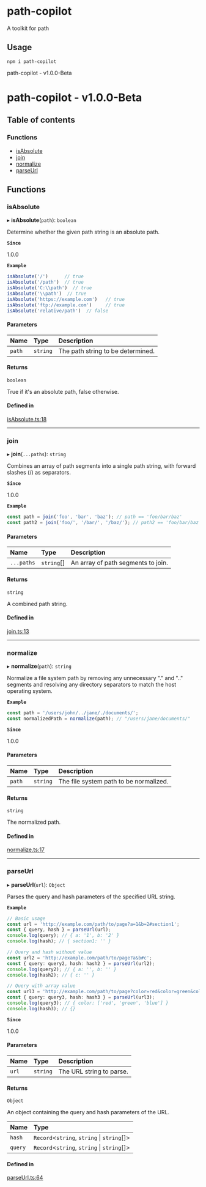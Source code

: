 # path-copilot

A toolkit for path

## Usage

```shell
npm i path-copilot
```


path-copilot - v1.0.0-Beta

# path-copilot - v1.0.0-Beta

## Table of contents

### Functions

- [isAbsolute](README.md#isabsolute)
- [join](README.md#join)
- [normalize](README.md#normalize)
- [parseUrl](README.md#parseurl)

## Functions

### isAbsolute

▸ **isAbsolute**(`path`): `boolean`

Determine whether the given path string is an absolute path.

**`Since`**

1.0.0

**`Example`**

```ts
isAbsolute('/')      // true
isAbsolute('/path')  // true
isAbsolute('C:\\path')  // true
isAbsolute('\\path')  // true
isAbsolute('https://example.com')   // true
isAbsolute('ftp://example.com')     // true
isAbsolute('relative/path')  // false
```

#### Parameters

| Name | Type | Description |
| :------ | :------ | :------ |
| `path` | `string` | The path string to be determined. |

#### Returns

`boolean`

True if it's an absolute path, false otherwise.

#### Defined in

[isAbsolute.ts:18](https://github.com/GavinBirkhoff/toolkit/blob/00f8cfc/packages/pathkit/src/isAbsolute.ts#L18)

___

### join

▸ **join**(`...paths`): `string`

Combines an array of path segments into a single path string, with forward slashes (/) as separators.

**`Since`**

1.0.0

**`Example`**

```ts
const path = join('foo', 'bar', 'baz'); // path == 'foo/bar/baz'
const path2 = join('foo/', '/bar/', '/baz/'); // path2 == 'foo/bar/baz'
```

#### Parameters

| Name | Type | Description |
| :------ | :------ | :------ |
| `...paths` | `string`[] | An array of path segments to join. |

#### Returns

`string`

A combined path string.

#### Defined in

[join.ts:13](https://github.com/GavinBirkhoff/toolkit/blob/00f8cfc/packages/pathkit/src/join.ts#L13)

___

### normalize

▸ **normalize**(`path`): `string`

Normalize a file system path by removing any unnecessary "." and ".." segments
and resolving any directory separators to match the host operating system.

**`Example`**

```ts
const path = '/users/john/../jane/./documents/';
const normalizedPath = normalize(path); // "/users/jane/documents/"
```

**`Since`**

1.0.0

#### Parameters

| Name | Type | Description |
| :------ | :------ | :------ |
| `path` | `string` | The file system path to be normalized. |

#### Returns

`string`

The normalized path.

#### Defined in

[normalize.ts:17](https://github.com/GavinBirkhoff/toolkit/blob/00f8cfc/packages/pathkit/src/normalize.ts#L17)

___

### parseUrl

▸ **parseUrl**(`url`): `Object`

Parses the query and hash parameters of the specified URL string.

**`Example`**

```ts
// Basic usage
const url = 'http://example.com/path/to/page?a=1&b=2#section1';
const { query, hash } = parseUrl(url);
console.log(query); // { a: '1', b: '2' }
console.log(hash); // { section1: '' }

// Query and hash without value
const url2 = 'http://example.com/path/to/page?a&b#c';
const { query: query2, hash: hash2 } = parseUrl(url2);
console.log(query2); // { a: '', b: '' }
console.log(hash2); // { c: '' }

// Query with array value
const url3 = 'http://example.com/path/to/page?color=red&color=green&color=blue';
const { query: query3, hash: hash3 } = parseUrl(url3);
console.log(query3); // { color: ['red', 'green', 'blue'] }
console.log(hash3); // {}
```

**`Since`**

1.0.0

#### Parameters

| Name | Type | Description |
| :------ | :------ | :------ |
| `url` | `string` | The URL string to parse. |

#### Returns

`Object`

An object containing the query and hash parameters of the URL.

| Name | Type |
| :------ | :------ |
| `hash` | `Record`<`string`, `string` \| `string`[]\> |
| `query` | `Record`<`string`, `string` \| `string`[]\> |

#### Defined in

[parseUrl.ts:64](https://github.com/GavinBirkhoff/toolkit/blob/00f8cfc/packages/pathkit/src/parseUrl.ts#L64)